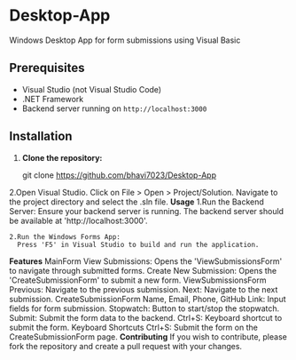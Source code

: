 # Desktop-App
Windows Desktop App for form submissions using Visual Basic
## Prerequisites
- Visual Studio (not Visual Studio Code)
- .NET Framework
- Backend server running on `http://localhost:3000`

## Installation

1. **Clone the repository:**

   git clone https://github.com/bhavi7023/Desktop-App
   
2.Open Visual Studio.
  Click on File > Open > Project/Solution.
  Navigate to the project directory and select the .sln file.
  **Usage**
     1.Run the Backend Server:
      Ensure your backend server is running. The backend server should be available at 'http://localhost:3000'.

    2.Run the Windows Forms App:
      Press 'F5' in Visual Studio to build and run the application.
**Features**
    MainForm
      View Submissions: Opens the 'ViewSubmissionsForm' to navigate through submitted forms.
      Create New Submission: Opens the 'CreateSubmissionForm' to submit a new form.
ViewSubmissionsForm
      Previous: Navigate to the previous submission.
      Next: Navigate to the next submission.
CreateSubmissionForm
      Name, Email, Phone, GitHub Link: Input fields for form submission.
      Stopwatch: Button to start/stop the stopwatch.
      Submit: Submit the form data to the backend.
      Ctrl+S: Keyboard shortcut to submit the form.
Keyboard Shortcuts
      Ctrl+S: Submit the form on the CreateSubmissionForm page.
**Contributing**
      If you wish to contribute, please fork the repository and create a pull request with your changes.
